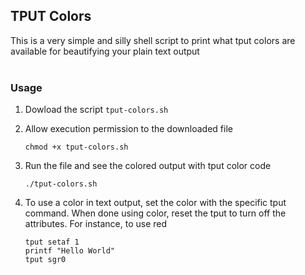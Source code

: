 ## TPUT Colors
This is a very simple and silly shell script to print what tput colors are available for beautifying your plain text output
<br/>
<br/>

### Usage

1. Dowload the script `tput-colors.sh`

1. Allow execution permission to the downloaded file
    ```
    chmod +x tput-colors.sh
    ```

1. Run the file and see the colored output with tput color code
    ```
    ./tput-colors.sh
    ```

1. To use a color in text output, set the color with the specific tput command. When done using color, reset the tput to turn off the attributes. For instance, to use red
    ```shell
    tput setaf 1
    printf "Hello World"
    tput sgr0
    ```


